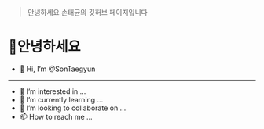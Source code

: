 > 안녕하세요 손태균의 깃허브 페이지입니다<br/>

# 👀안녕하세요<br/>
- 👋 Hi, I’m @SonTaegyun
---
- 👀 I’m interested in ...
- 🌱 I’m currently learning ...
- 💞️ I’m looking to collaborate on ...
- 📫 How to reach me ...



<!---
SonTaegyun/SonTaegyun is a ✨ special ✨ repository because its `README.md` (this file) appears on your GitHub profile.
You can click the Preview link to take a look at your changes.
--->
